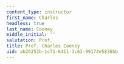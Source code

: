 ```yaml
---
content_type: instructor
first_name: Charles
headless: true
last_name: Cooney
middle_initial: ''
salutation: Prof.
title: Prof. Charles Cooney
uid: ab26253b-1c71-6411-3c63-99174e5836bb
---
```

